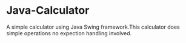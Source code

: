 # Java-Calculator
A simple calculator using Java Swing framework.This calculator does simple operations no expection handling involved.

